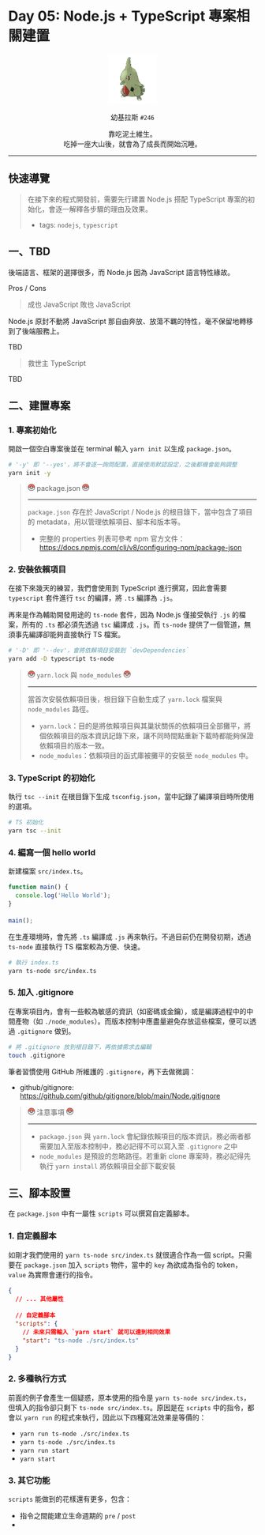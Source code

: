 # Day 05: Node.js + TypeScript 專案相關建置

<p align="center">
    <img src="./cover.png" width="100" />
</p>

<p align="center">
    幼基拉斯 <code>#246</code>
</p>

<p align="center">
    靠吃泥土維生。<br>吃掉一座大山後，就會為了成長而開始沉睡。
</p>

---

## 快速導覽

> 在接下來的程式開發前，需要先行建置 Node.js 搭配 TypeScript 專案的初始化，會逐一解釋各步驟的理由及效果。
> * tags: `nodejs`, `typescript`

## 一、TBD

後端語言、框架的選擇很多，而 Node.js 因為 JavaScript 語言特性緣故。

Pros / Cons

> 成也 JavaScript 敗也 JavaScript

Node.js 原封不動將 JavaScript 那自由奔放、放蕩不羈的特性，毫不保留地轉移到了後端服務上。

TBD

> 救世主 TypeScript

TBD

## 二、建置專案

### 1. 專案初始化

開啟一個空白專案後並在 terminal 輸入 `yarn init` 以生成 `package.json`。

```bash
# '-y' 即 '--yes'，將不會逐一詢問配置，直接使用默認設定，之後都機會能夠調整
yarn init -y
```

> ![](/textures/notice.png) package.json ![](/textures/notice.png)
>
> ---
>
> `package.json` 存在於 JavaScript / Node.js 的根目錄下，當中包含了項目的 metadata，用以管理依賴項目、腳本和版本等。
>
> * 完整的 properties 列表可參考 npm 官方文件：https://docs.npmjs.com/cli/v8/configuring-npm/package-json

### 2. 安裝依賴項目

在接下來幾天的練習，我們會使用到 TypeScript 進行撰寫，因此會需要 `typescript` 套件進行 `tsc` 的編譯，將 `.ts` 編譯為 `.js`。

再來是作為輔助開發用途的 `ts-node` 套件，因為 Node.js 僅接受執行 `.js` 的檔案，所有的 `.ts` 都必須先透過 `tsc` 編譯成 `.js`。而 `ts-node` 提供了一個管道，無須事先編譯卻能夠直接執行 TS 檔案。

```bash
# '-D' 即 '--dev'，會將依賴項目安裝到 `devDependencies`
yarn add -D typescript ts-node
```

> ![](/textures/notice.png) `yarn.lock` 與 `node_modules` ![](/textures/notice.png)
>
> ---
>
> 當首次安裝依賴項目後，根目錄下自動生成了 `yarn.lock` 檔案與  `node_modules` 路徑。
> * `yarn.lock`：目的是將依賴項目與其巢狀關係的依賴項目全部攤平，將個依賴項目的版本資訊記錄下來，讓不同時間點重新下載時都能夠保證依賴項目的版本一致。
> * `node_modules`：依賴項目的函式庫被攤平的安裝至 `node_modules` 中。

### 3. TypeScript 的初始化

執行 `tsc --init` 在根目錄下生成 `tsconfig.json`，當中記錄了編譯項目時所使用的選項。

```bash
# TS 初始化
yarn tsc --init
```

### 4. 編寫一個 hello world

新建檔案 `src/index.ts`。

```ts
function main() {
  console.log('Hello World');
}

main();
```

在生產環境時，會先將 `.ts` 編譯成 `.js` 再來執行。不過目前仍在開發初期，透過 `ts-node` 直接執行 TS 檔案較為方便、快速。

```bash
# 執行 index.ts
yarn ts-node src/index.ts
```

### 5. 加入 .gitignore

在專案項目內，會有一些較為敏感的資訊（如密碼或金鑰），或是編譯過程中的中間產物（如 `./node_modules`）。而版本控制中應盡量避免存放這些檔案，便可以透過 `.gitignore` 做到。

```bash
# 將 .gitignore 放到根目錄下，再依據需求去編輯
touch .gitignore
```

筆者習慣使用 GitHub 所維護的 `.gitignore`，再下去做微調：
* github/gitignore: https://github.com/github/gitignore/blob/main/Node.gitignore

> ![](/textures/notice.png) 注意事項 ![](/textures/notice.png)
>
> ---
>
> * `package.json` 與 `yarn.lock` 會紀錄依賴項目的版本資訊，務必兩者都需要加入至版本控制中，務必記得不可以寫入至 `.gitignore` 之中
> * `node_modules` 是預設的忽略路徑。若重新 clone 專案時，務必記得先執行 `yarn install` 將依賴項目全部下載安裝

## 三、腳本設置

在 `package.json` 中有一屬性 `scripts` 可以撰寫自定義腳本。

### 1. 自定義腳本

如剛才我們使用的 `yarn ts-node src/index.ts` 就很適合作為一個 script。只需要在 `package.json` 加入 `scripts` 物件，當中的 `key` 為欲成為指令的 token，`value` 為實際會運行的指令。

```json
{
  // ... 其他屬性

  // 自定義腳本
  "scripts": {
    // 未來只需輸入 `yarn start` 就可以達到相同效果
    "start": "ts-node ./src/index.ts"
  }
}
```

### 2. 多種執行方式

前面的例子會產生一個疑惑，原本使用的指令是 `yarn ts-node src/index.ts`，但填入的指令卻只剩下 `ts-node src/index.ts`。原因是在 `scripts` 中的指令，都會以 `yarn run` 的程式來執行，因此以下四種寫法效果是等價的：
* `yarn run ts-node ./src/index.ts`
* `yarn ts-node ./src/index.ts`
* `yarn run start`
* `yarn start`

### 3. 其它功能

`scripts` 能做到的花樣還有更多，包含：
* 指令之間能建立生命週期的 `pre` / `post`
* 
